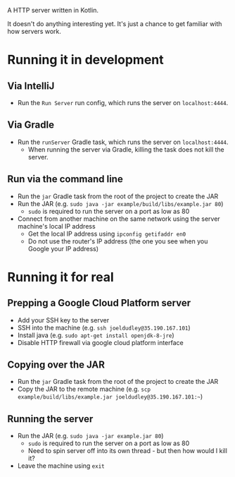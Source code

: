 A HTTP server written in Kotlin.

It doesn't do anything interesting yet. It's just a chance to get familiar with how servers work.

# Running it in development

## Via IntelliJ

* Run the `Run Server` run config, which runs the server on `localhost:4444`.

## Via Gradle

* Run the `runServer` Gradle task, which runs the server on `localhost:4444`.
    * When running the server via Gradle, killing the task does not kill the server.

## Run via the command line

* Run the `jar` Gradle task from the root of the project to create the JAR
* Run the JAR (e.g. `sudo java -jar example/build/libs/example.jar 80`)
    * `sudo` is required to run the server on a port as low as 80
* Connect from another machine on the same network using the server machine's local IP address
    * Get the local IP address using `ipconfig getifaddr en0`
    * Do not use the router's IP address (the one you see when you Google your IP address)

# Running it for real

## Prepping a Google Cloud Platform server

* Add your SSH key to the server
* SSH into the machine (e.g. `ssh joeldudley@35.190.167.101`)
* Install java (e.g. `sudo apt-get install openjdk-8-jre`)
* Disable HTTP firewall via google cloud platform interface

## Copying over the JAR

* Run the `jar` Gradle task from the root of the project to create the JAR
* Copy the JAR to the remote machine (e.g. `scp example/build/libs/example.jar joeldudley@35.190.167.101:~`)

## Running the server

* Run the JAR (e.g. `sudo java -jar example.jar 80`)
    * `sudo` is required to run the server on a port as low as 80
    * Need to spin server off into its own thread - but then how would I kill it?
* Leave the machine using `exit`